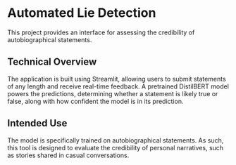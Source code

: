 # Automated Lie Detection

This project provides an interface for assessing the credibility of autobiographical statements.

## Technical Overview

The application is built using Streamlit, allowing users to submit statements of any length and receive real-time feedback. A pretrained DistilBERT model powers the predictions, determining whether a statement is likely true or false, along with how confident the model is in its prediction.

## Intended Use

The model is specifically trained on autobiographical statements. As such, this tool is designed to evaluate the credibility of personal narratives, such as stories shared in casual conversations.